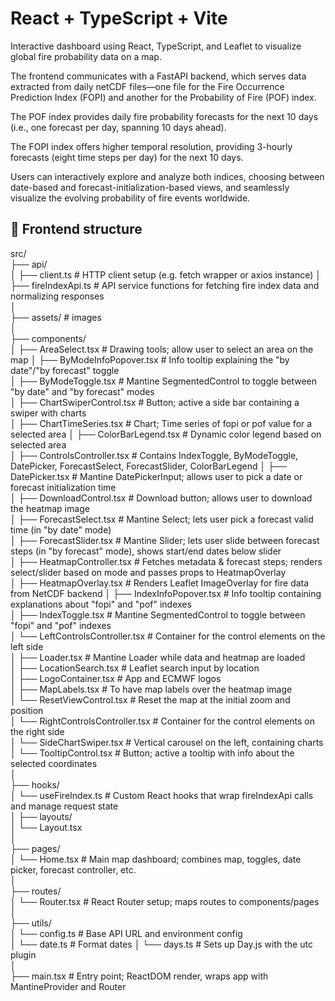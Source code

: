 # React + TypeScript + Vite

Interactive dashboard using React, TypeScript, and Leaflet to visualize global fire probability data on a map.

The frontend communicates with a FastAPI backend, which serves data extracted from daily netCDF files—one file for the Fire Occurrence Prediction Index (FOPI) and another for the Probability of Fire (POF) index.

The POF index provides daily fire probability forecasts for the next 10 days (i.e., one forecast per day, spanning 10 days ahead).

The FOPI index offers higher temporal resolution, providing 3-hourly forecasts (eight time steps per day) for the next 10 days.

Users can interactively explore and analyze both indices, choosing between date-based and forecast-initialization-based views, and seamlessly visualize the evolving probability of fire events worldwide.

## 📁 Frontend structure

src/  
├── api/  
│   ├── client.ts                     # HTTP client setup (e.g. fetch wrapper or axios instance)
│   ├── fireIndexApi.ts               # API service functions for fetching fire index data and normalizing responses             
│  
├── assets/                           # images   
│  
├── components/    
│   ├── AreaSelect.tsx                # Drawing tools; allow user to select an area on the map 
│   ├── ByModeInfoPopover.tsx         # Info tooltip explaining the "by date"/"by forecast" toggle  
│   ├── ByModeToggle.tsx              # Mantine SegmentedControl to toggle between "by date" and "by forecast" modes   
│   ├── ChartSwiperControl.tsx        # Button; active a side bar containing a swiper with charts  
│   ├── ChartTimeSeries.tsx           # Chart; Time series of fopi or pof value for a selected area 
│   ├── ColorBarLegend.tsx            # Dynamic color legend based on selected area     
│   ├── ControlsController.tsx        # Contains IndexToggle, ByModeToggle, DatePicker, ForecastSelect, ForecastSlider, ColorBarLegend 
│   ├── DatePicker.tsx                # Mantine DatePickerInput; allows user to pick a date or forecast initialization time  
│   ├── DownloadControl.tsx           # Download button; allows user to download the heatmap image      
│   ├── ForecastSelect.tsx            # Mantine Select; lets user pick a forecast valid time (in "by date" mode)    
│   ├── ForecastSlider.tsx            # Mantine Slider; lets user slide between forecast steps (in "by forecast" mode), shows start/end dates below slider  
│   ├── HeatmapController.tsx         # Fetches metadata & forecast steps; renders select/slider based on mode and passes props to HeatmapOverlay    
│   ├── HeatmapOverlay.tsx            # Renders Leaflet ImageOverlay for fire data from NetCDF backend
│   ├── IndexInfoPopover.tsx          # Info tooltip containing explanations about "fopi" and "pof" indexes    
│   ├── IndexToggle.tsx               # Mantine SegmentedControl to toggle between "fopi" and "pof" indexes  
│   └── LeftControlsController.tsx   # Container for the control elements on the left side           
│   ├── Loader.tsx                    # Mantine Loader while data and heatmap are loaded   
│   ├── LocationSearch.tsx            # Leaflet search input by location  
│   ├── LogoContainer.tsx             # App and ECMWF logos   
│   ├── MapLabels.tsx                 # To have map labels over the heatmap image   
│   └── ResetViewControl.tsx          # Reset the map at the initial zoom and position    
│   └── RightControlsController.tsx   # Container for the control elements on the right side              
│   └── SideChartSwiper.tsx           # Vertical carousel on the left, containing charts             
│   └── TooltipControl.tsx            # Button; active a tooltip with info about the selected coordinates       
│  
├── hooks/  
│   └── useFireIndex.ts               # Custom React hooks that wrap fireIndexApi calls and manage request state     
│
├── layouts/  
│   └── Layout.tsx                      
│    
├── pages/  
│   └── Home.tsx                      # Main map dashboard; combines map, toggles, date picker, forecast controller, etc.   
│  
├── routes/  
│   └── Router.tsx                    # React Router setup; maps routes to components/pages  
│  
├── utils/  
│   └── config.ts                     # Base API URL and environment config  
│   └── date.ts                       # Format dates 
│   └── days.ts                       # Sets up Day.js with the utc plugin  
│   
├── main.tsx                          # Entry point; ReactDOM render, wraps app with MantineProvider and Router  



